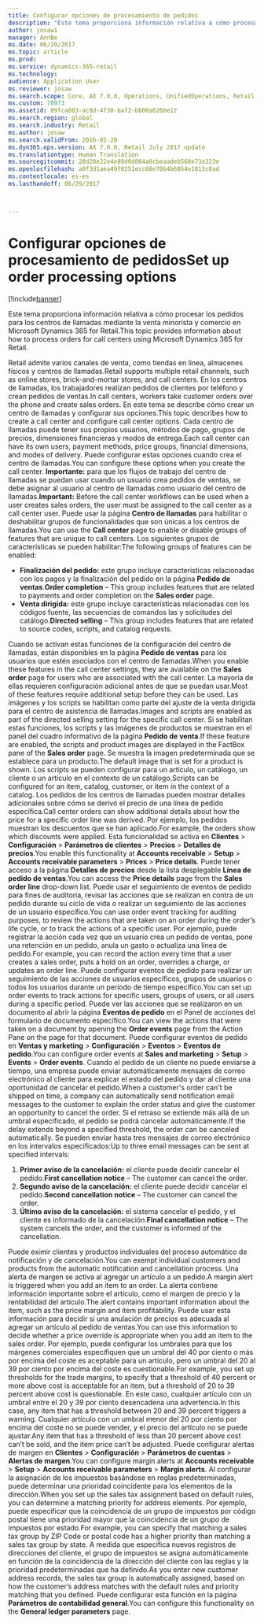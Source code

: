 ```yaml
---
title: Configurar opciones de procesamiento de pedidos
description: "Este tema proporciona información relativa a cómo procesar los pedidos para los centros de llamadas mediante la venta minorista y comercio en Microsoft Dynamics 365 for Retail."
author: josaw1
manager: AnnBe
ms.date: 06/20/2017
ms.topic: article
ms.prod: 
ms.service: dynamics-365-retail
ms.technology: 
audience: Application User
ms.reviewer: josaw
ms.search.scope: Core, AX 7.0.0, Operations, UnifiedOperations, Retail
ms.custom: 78973
ms.assetid: 09fca083-ac0d-4f30-baf2-bb00a626be12
ms.search.region: global
ms.search.industry: Retail
ms.author: josaw
ms.search.validFrom: 2016-02-28
ms.dyn365.ops.version: AX 7.0.0, Retail July 2017 update
ms.translationtype: Human Translation
ms.sourcegitcommit: 20d28e22e4e89d0d864a0cbeaadeb568e73e223e
ms.openlocfilehash: a0f3d1aea49f0251ecc68e70b4b6054e1813c8ad
ms.contentlocale: es-es
ms.lasthandoff: 06/29/2017



---
```


# <a name="set-up-order-processing-options"></a><span data-ttu-id="54fec-103">Configurar opciones de procesamiento de pedidos</span><span class="sxs-lookup"><span data-stu-id="54fec-103">Set up order processing options</span></span>

[!include[banner](includes/banner.md)]


<span data-ttu-id="54fec-104">Este tema proporciona información relativa a cómo procesar los pedidos para los centros de llamadas mediante la venta minorista y comercio en Microsoft Dynamics 365 for Retail.</span><span class="sxs-lookup"><span data-stu-id="54fec-104">This topic provides information about how to process orders for call centers using Microsoft Dynamics 365 for Retail.</span></span> 

<span data-ttu-id="54fec-105">Retail admite varios canales de venta, como tiendas en línea, almacenes físicos y centros de llamadas.</span><span class="sxs-lookup"><span data-stu-id="54fec-105">Retail supports multiple retail channels, such as online stores, brick-and-mortar stores, and call centers.</span></span> <span data-ttu-id="54fec-106">En los centros de llamadas, los trabajadores realizan pedidos de clientes por teléfono y crean pedidos de ventas.</span><span class="sxs-lookup"><span data-stu-id="54fec-106">In call centers, workers take customer orders over the phone and create sales orders.</span></span> <span data-ttu-id="54fec-107">En este tema se describe cómo crear un centro de llamadas y configurar sus opciones.</span><span class="sxs-lookup"><span data-stu-id="54fec-107">This topic describes how to create a call center and configure call center options.</span></span> <span data-ttu-id="54fec-108">Cada centro de llamadas puede tener sus propios usuarios, métodos de pago, grupos de precios, dimensiones financieras y modos de entrega.</span><span class="sxs-lookup"><span data-stu-id="54fec-108">Each call center can have its own users, payment methods, price groups, financial dimensions, and modes of delivery.</span></span> <span data-ttu-id="54fec-109">Puede configurar estas opciones cuando crea el centro de llamadas.</span><span class="sxs-lookup"><span data-stu-id="54fec-109">You can configure these options when you create the call center.</span></span> <span data-ttu-id="54fec-110">**Importante:** para que los flujos de trabajo del centro de llamadas se puedan usar cuando un usuario crea pedidos de ventas, se debe asignar al usuario al centro de llamadas como usuario del centro de llamadas.</span><span class="sxs-lookup"><span data-stu-id="54fec-110">**Important:** Before the call center workflows can be used when a user creates sales orders, the user must be assigned to the call center as a call center user.</span></span> <span data-ttu-id="54fec-111">Puede usar la página **Centro de llamadas** para habilitar o deshabilitar grupos de funcionalidades que son únicas a los centros de llamadas.</span><span class="sxs-lookup"><span data-stu-id="54fec-111">You can use the **Call center** page to enable or disable groups of features that are unique to call centers.</span></span> <span data-ttu-id="54fec-112">Los siguientes grupos de características se pueden habilitar:</span><span class="sxs-lookup"><span data-stu-id="54fec-112">The following groups of features can be enabled:</span></span>

-   <span data-ttu-id="54fec-113">**Finalización del pedido:** este grupo incluye características relacionadas con los pagos y la finalización del pedido en la página **Pedido de ventas**.</span><span class="sxs-lookup"><span data-stu-id="54fec-113">**Order completion** – This group includes features that are related to payments and order completion on the **Sales order** page.</span></span>
-   <span data-ttu-id="54fec-114">**Venta dirigida:** este grupo incluye características relacionadas con los códigos fuente, las secuencias de comandos las y solicitudes del catálogo.</span><span class="sxs-lookup"><span data-stu-id="54fec-114">**Directed selling** – This group includes features that are related to source codes, scripts, and catalog requests.</span></span>

<span data-ttu-id="54fec-115">Cuando se activan estas funciones de la configuración del centro de llamadas, están disponibles en la página **Pedido de ventas** para los usuarios que estén asociados con el centro de llamadas.</span><span class="sxs-lookup"><span data-stu-id="54fec-115">When you enable these features in the call center settings, they are available on the **Sales order** page for users who are associated with the call center.</span></span> <span data-ttu-id="54fec-116">La mayoría de ellas requieren configuración adicional antes de que se puedan usar.</span><span class="sxs-lookup"><span data-stu-id="54fec-116">Most of these features require additional setup before they can be used.</span></span> <span data-ttu-id="54fec-117">Las imágenes y los scripts se habilitan como parte del ajuste de la venta dirigida para el centro de asistencia de llamadas.</span><span class="sxs-lookup"><span data-stu-id="54fec-117">Images and scripts are enabled as part of the directed selling setting for the specific call center.</span></span> <span data-ttu-id="54fec-118">Si se habilitan estas funciones, los scripts y las imágenes de productos se muestran en el panel del cuadro informativo de la página **Pedido de venta**.</span><span class="sxs-lookup"><span data-stu-id="54fec-118">If these feature are enabled, the scripts and product images are displayed in the FactBox pane of the **Sales order** page.</span></span> <span data-ttu-id="54fec-119">Se muestra la imagen predeterminada que se establece para un producto.</span><span class="sxs-lookup"><span data-stu-id="54fec-119">The default image that is set for a product is shown.</span></span> <span data-ttu-id="54fec-120">Los scripts se pueden configurar para un artículo, un catálogo, un cliente o un artículo en el contexto de un catálogo.</span><span class="sxs-lookup"><span data-stu-id="54fec-120">Scripts can be configured for an item, catalog, customer, or item in the context of a catalog.</span></span> <span data-ttu-id="54fec-121">Los pedidos de los centros de llamadas pueden mostrar detalles adicionales sobre cómo se derivó el precio de una línea de pedido específica.</span><span class="sxs-lookup"><span data-stu-id="54fec-121">Call center orders can show additional details about how the price for a specific order line was derived.</span></span> <span data-ttu-id="54fec-122">Por ejemplo, los pedidos muestran los descuentos que se han aplicado.</span><span class="sxs-lookup"><span data-stu-id="54fec-122">For example, the orders show which discounts were applied.</span></span> <span data-ttu-id="54fec-123">Esta funcionalidad se activa en **Clientes** &gt; **Configuración** &gt; **Parámetros de clientes** &gt; **Precios** &gt; **Detalles de precios**.</span><span class="sxs-lookup"><span data-stu-id="54fec-123">You enable this functionality at **Accounts receivable** &gt; **Setup** &gt; **Accounts receivable parameters** &gt; **Prices** &gt; **Price details**.</span></span> <span data-ttu-id="54fec-124">Puede tener acceso a la página **Detalles de precios** desde la lista desplegable **Línea de pedido de ventas**.</span><span class="sxs-lookup"><span data-stu-id="54fec-124">You can access the **Price details** page from the **Sales order line** drop-down list.</span></span> <span data-ttu-id="54fec-125">Puede usar el seguimiento de eventos de pedido para fines de auditoria, revisar las acciones que se realizan en contra de un pedido durante su ciclo de vida o realizar un seguimiento de las acciones de un usuario específico.</span><span class="sxs-lookup"><span data-stu-id="54fec-125">You can use order event tracking for auditing purposes, to review the actions that are taken on an order during the order’s life cycle, or to track the actions of a specific user.</span></span> <span data-ttu-id="54fec-126">Por ejemplo, puede registrar la acción cada vez que un usuario crea un pedido de ventas, pone una retención en un pedido, anula un gasto o actualiza una línea de pedido.</span><span class="sxs-lookup"><span data-stu-id="54fec-126">For example, you can record the action every time that a user creates a sales order, puts a hold on an order, overrides a charge, or updates an order line.</span></span> <span data-ttu-id="54fec-127">Puede configurar eventos de pedido para realizar un seguimiento de las acciones de usuarios específicos, grupos de usuarios o todos los usuarios durante un período de tiempo específico.</span><span class="sxs-lookup"><span data-stu-id="54fec-127">You can set up order events to track actions for specific users, groups of users, or all users during a specific period.</span></span> <span data-ttu-id="54fec-128">Puede ver las acciones que se realizaron en un documento al abrir la página **Eventos de pedido** en el Panel de acciones del formulario de documento específico.</span><span class="sxs-lookup"><span data-stu-id="54fec-128">You can view the actions that were taken on a document by opening the **Order events** page from the Action Pane on the page for that document.</span></span> <span data-ttu-id="54fec-129">Puede configurar eventos de pedido en **Ventas y marketing** &gt; **Configuración** &gt; **Eventos** &gt; **Eventos de pedido**.</span><span class="sxs-lookup"><span data-stu-id="54fec-129">You can configure order events at **Sales and marketing** &gt; **Setup** &gt; **Events** &gt; **Order events**.</span></span> <span data-ttu-id="54fec-130">Cuando el pedido de un cliente no puede enviarse a tiempo, una empresa puede enviar automáticamente mensajes de correo electrónico al cliente para explicar el estado del pedido y dar al cliente una oportunidad de cancelar el pedido.</span><span class="sxs-lookup"><span data-stu-id="54fec-130">When a customer's order can't be shipped on time, a company can automatically send notification email messages to the customer to explain the order status and give the customer an opportunity to cancel the order.</span></span> <span data-ttu-id="54fec-131">Si el retraso se extiende más allá de un umbral especificado, el pedido se podrá cancelar automáticamente.</span><span class="sxs-lookup"><span data-stu-id="54fec-131">If the delay extends beyond a specified threshold, the order can be canceled automatically.</span></span> <span data-ttu-id="54fec-132">Se pueden enviar hasta tres mensajes de correo electrónico en los intervalos especificados:</span><span class="sxs-lookup"><span data-stu-id="54fec-132">Up to three email messages can be sent at specified intervals:</span></span>

1.  <span data-ttu-id="54fec-133">**Primer aviso de la cancelación:** el cliente puede decidir cancelar el pedido.</span><span class="sxs-lookup"><span data-stu-id="54fec-133">**First cancellation notice** – The customer can cancel the order.</span></span>
2.  <span data-ttu-id="54fec-134">**Segundo aviso de la cancelación:** el cliente puede decidir cancelar el pedido.</span><span class="sxs-lookup"><span data-stu-id="54fec-134">**Second cancellation notice** – The customer can cancel the order.</span></span>
3.  <span data-ttu-id="54fec-135">**Último aviso de la cancelación:** el sistema cancelar el pedido, y el cliente es informado de la cancelación.</span><span class="sxs-lookup"><span data-stu-id="54fec-135">**Final cancellation notice** – The system cancels the order, and the customer is informed of the cancellation.</span></span>

<span data-ttu-id="54fec-136">Puede eximir clientes y productos individuales del proceso automático de notificación y de cancelación.</span><span class="sxs-lookup"><span data-stu-id="54fec-136">You can exempt individual customers and products from the automatic notification and cancellation process.</span></span> <span data-ttu-id="54fec-137">Una alerta de margen se activa al agregar un artículo a un pedido.</span><span class="sxs-lookup"><span data-stu-id="54fec-137">A margin alert is triggered when you add an item to an order.</span></span> <span data-ttu-id="54fec-138">La alerta contiene información importante sobre el artículo, como el margen de precio y la rentabilidad del artículo.</span><span class="sxs-lookup"><span data-stu-id="54fec-138">The alert contains important information about the item, such as the price margin and item profitability.</span></span> <span data-ttu-id="54fec-139">Puede usar esta información para decidir si una anulación de precios es adecuada al agregar un artículo al pedido de ventas.</span><span class="sxs-lookup"><span data-stu-id="54fec-139">You can use this information to decide whether a price override is appropriate when you add an item to the sales order.</span></span> <span data-ttu-id="54fec-140">Por ejemplo, puede configurar los umbrales para que los márgenes comerciales especifiquen que un umbral del 40 por ciento o más por encima del coste es aceptable para un artículo, pero un umbral del 20 al 39 por ciento por encima del coste es cuestionable.</span><span class="sxs-lookup"><span data-stu-id="54fec-140">For example, you set up thresholds for the trade margins, to specify that a threshold of 40 percent or more above cost is acceptable for an item, but a threshold of 20 to 39 percent above cost is questionable.</span></span> <span data-ttu-id="54fec-141">En este caso, cualquier artículo con un umbral entre el 20 y 39 por ciento desencadena una advertencia.</span><span class="sxs-lookup"><span data-stu-id="54fec-141">In this case, any item that has a threshold between 20 and 39 percent triggers a warning.</span></span> <span data-ttu-id="54fec-142">Cualquier artículo con un umbral menor del 20 por ciento por encima del coste no se puede vender, y el precio del artículo no se puede ajustar.</span><span class="sxs-lookup"><span data-stu-id="54fec-142">Any item that has a threshold of less than 20 percent above cost can’t be sold, and the item price can’t be adjusted.</span></span> <span data-ttu-id="54fec-143">Puede configurar alertas de margen en **Clientes** &gt; **Configuración** &gt; **Parámetros de cuentas** &gt; **Alertas de margen**.</span><span class="sxs-lookup"><span data-stu-id="54fec-143">You can configure margin alerts at **Accounts receivable** &gt; **Setup** &gt; **Accounts receivable parameters** &gt; **Margin alerts**.</span></span> <span data-ttu-id="54fec-144">Al configurar la asignación de los impuestos basándose en reglas predeterminadas, puede determinar una prioridad coincidente para los elementos de la dirección.</span><span class="sxs-lookup"><span data-stu-id="54fec-144">When you set up the sales tax assignment based on default rules, you can determine a matching priority for address elements.</span></span> <span data-ttu-id="54fec-145">Por ejemplo, puede especificar que la coincidencia de un grupo de impuestos por código postal tiene una prioridad mayor que la coincidencia de un grupo de impuestos por estado.</span><span class="sxs-lookup"><span data-stu-id="54fec-145">For example, you can specify that matching a sales tax group by ZIP Code or postal code has a higher priority than matching a sales tax group by state.</span></span> <span data-ttu-id="54fec-146">A medida que especifica nuevos registros de direcciones del cliente, el grupo de impuestos se asigna automáticamente en función de la coincidencia de la dirección del cliente con las reglas y la prioridad predeterminadas que ha definido.</span><span class="sxs-lookup"><span data-stu-id="54fec-146">As you enter new customer address records, the sales tax group is automatically assigned, based on how the customer’s address matches with the default rules and priority matching that you defined.</span></span> <span data-ttu-id="54fec-147">Puede configurar esta función en la página **Parámetros de contabilidad general**.</span><span class="sxs-lookup"><span data-stu-id="54fec-147">You can configure this functionality on the **General ledger parameters** page.</span></span>




